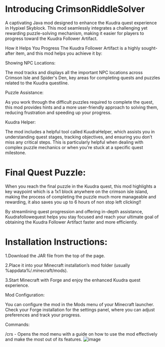 # Introducing CrimsonRiddleSolver
A captivating Java mod designed to enhance the Kuudra quest experience in Hypixel Skyblock. This mod seamlessly integrates a challenging yet rewarding puzzle-solving mechanism, making it easier for players to progress toward the Kuudra Follower Artifact.

How it Helps You Progress
The Kuudra Follower Artifact is a highly sought-after item, and this mod helps you achieve it by:

Showing NPC Locations: 

The mod tracks and displays all the important NPC locations across Crimson Isle and Spider's Den, key areas for completing quests and puzzles related to the Kuudra questline.

Puzzle Assistance:

As you work through the difficult puzzles required to complete the quest, this mod provides hints and a more user-friendly approach to solving them, reducing frustration and speeding up your progress.

Kuudra Helper: 

The mod includes a helpful tool called KuudraHelper, which assists you in understanding quest stages, tracking objectives, and ensuring you don’t miss any critical steps. This is particularly helpful when dealing with complex puzzle mechanics or when you're stuck at a specific quest milestone.

# Final Quest Puzzle: 

When you reach the final puzzle in the Kuudra quest, this mod highlights a key waypoint which is a 1x1 block anywhere on the crimson isle island, making the process of completing the puzzle much more manageable and rewarding, it also saves you up to 6 hours of non stop left clicking!!

By streamlining quest progression and offering in-depth assistance, Kuudrafollowequest helps you stay focused and reach your ultimate goal of obtaining the Kuudra Follower Artifact faster and more efficiently.

# Installation Instructions:

1.Download the JAR file from the top of the page.

2.Place it into your Minecraft installation’s mod folder (usually %appdata%/.minecraft/mods).

3.Start Minecraft with Forge and enjoy the enhanced Kuudra quest experience.

Mod Configuration:

You can configure the mod in the Mods menu of your Minecraft launcher. Check your Forge installation for the settings panel, where you can adjust preferences and track your progress.

Commands:

/crs - Opens the mod menu with a guide on how to use the mod effectively and make the most out of its features.
![image](https://github.com/user-attachments/assets/47b922c4-461a-4617-b5b7-f5e76028ae49)





